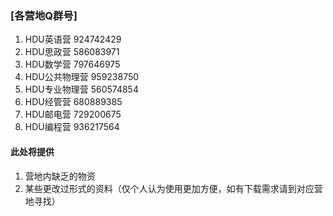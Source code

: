 ### [各营地Q群号]
  1. HDU英语营  924742429
  2. HDU思政营  586083971
  3. HDU数学营  797646975
  4. HDU公共物理营  959238750
  5. HDU专业物理营  560574854
  6. HDU经管营  680889385
  7. HDU邮电营  729200675
  8. HDU编程营  936217564


#### 此处将提供
  1. 营地内缺乏的物资
  2. 某些更改过形式的资料（仅个人认为使用更加方便，如有下载需求请到对应营地寻找）
